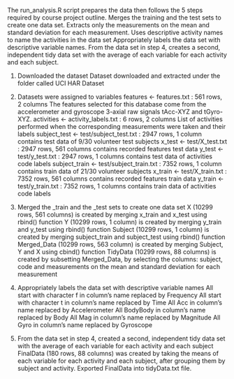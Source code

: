 The run_analysis.R script prepares the data then follows the 5 steps required by course project outline.
Merges the training and the test sets to create one data set.
Extracts only the measurements on the mean and standard deviation for each measurement.
Uses descriptive activity names to name the activities in the data set
Appropriately labels the data set with descriptive variable names.
From the data set in step 4, creates a second, independent tidy data set with the average of each variable for each activity and each subject.
1) Downloaded the dataset
Dataset downloaded and extracted under the folder called UCI HAR Dataset
2) Datasets were assigned to variables
features <- features.txt : 561 rows, 2 columns
The features selected for this database come from the accelerometer and gyroscope 3-axial raw signals tAcc-XYZ and tGyro-XYZ.
activities <- activity_labels.txt : 6 rows, 2 columns
List of activities performed when the corresponding measurements were taken and their labels
subject_test <- test/subject_test.txt : 2947 rows, 1 column
contains test data of 9/30 volunteer test subjects
x_test <- test/X_test.txt : 2947 rows, 561 columns
contains recorded features test data
y_test <- test/y_test.txt : 2947 rows, 1 columns
contains test data of activities code labels
subject_train <- test/subject_train.txt : 7352 rows, 1 column
contains train data of 21/30 volunteer subjects 
x_train <- test/X_train.txt : 7352 rows, 561 columns
contains recorded features train data
y_train <- test/y_train.txt : 7352 rows, 1 columns
contains train data of activities code labels
3) Merged the _train and the _test sets to create one data set
X (10299 rows, 561 columns) is created by merging x_train and x_test using rbind() function
Y (10299 rows, 1 column) is created by merging y_train and y_test using rbind() function
Subject (10299 rows, 1 column) is created by merging subject_train and subject_test using rbind() function
Merged_Data (10299 rows, 563 column) is created by merging Subject, Y and X using cbind() function
TidyData (10299 rows, 88 columns) is created by subsetting Merged_Data, by selecting the columns: subject, code and measurements on the mean and standard deviation for each measurement
 
4) Appropriately labels the data set with descriptive variable names
All start with character f in column’s name replaced by Frequency
All start with character t in column’s name replaced by Time
All Acc in column’s name replaced by Accelerometer
All BodyBody in column’s name replaced by Body
All Mag in column’s name replaced by Magnitude
All Gyro in column’s name replaced by Gyroscope
5) From the data set in step 4, created a second, independent tidy data set with the average of each variable for each activity and each subject
FinalData (180 rows, 88 columns) was created by taking the means of each variable for each activity and each subject, after grouping them by subject and activity.
Exported FinalData into tidyData.txt file.

